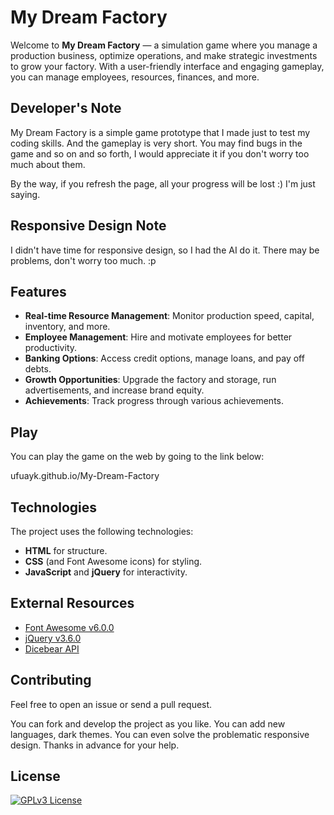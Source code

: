 # My Dream Factory

Welcome to **My Dream Factory** — a simulation game where you manage a production business, optimize operations, and make strategic investments to grow your factory. With a user-friendly interface and engaging gameplay, you can manage employees, resources, finances, and more.

## Developer's Note

My Dream Factory is a simple game prototype that I made just to test my coding skills. And the gameplay is very short. You may find bugs in the game and so on and so forth, I would appreciate it if you don't worry too much about them.

By the way, if you refresh the page, all your progress will be lost :) I'm just saying.

## Responsive Design Note

I didn't have time for responsive design, so I had the AI do it. There may be problems, don't worry too much. :p

## Features

- **Real-time Resource Management**: Monitor production speed, capital, inventory, and more.
- **Employee Management**: Hire and motivate employees for better productivity.
- **Banking Options**: Access credit options, manage loans, and pay off debts.
- **Growth Opportunities**: Upgrade the factory and storage, run advertisements, and increase brand equity.
- **Achievements**: Track progress through various achievements.

## Play

You can play the game on the web by going to the link below: 
    
ufuayk.github.io/My-Dream-Factory

## Technologies

The project uses the following technologies:
- **HTML** for structure.
- **CSS** (and Font Awesome icons) for styling.
- **JavaScript** and **jQuery** for interactivity.

## External Resources

- [Font Awesome v6.0.0](https://fontawesome.com/)
- [jQuery v3.6.0](https://github.com/jquery/jquery)
- [Dicebear API](https://github.com/dicebear/dicebear)

## Contributing

Feel free to open an issue or send a pull request. 

You can fork and develop the project as you like. You can add new languages, dark themes. You can even solve the problematic responsive design. Thanks in advance for your help.

## License

[![GPLv3 License](https://img.shields.io/badge/GNU%20General%20Public%20License%20v3-yellow.svg)](https://www.gnu.org/licenses/gpl-3.0.html)
